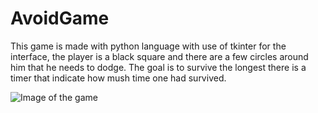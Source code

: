 # AvoidGame
This game is made with python language with use of tkinter for the interface, the player is a black square and there are a few circles around him that he needs to dodge.
The goal is to survive the longest there is a timer that indicate how mush time one had survived.

![Image of the game](https://github.com/IsmailMAJBAR/AvoidGame/images/Capture.png)